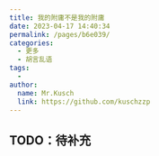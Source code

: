 ```yaml
---
title: 我的附庸不是我的附庸
date: 2023-04-17 14:40:34
permalink: /pages/b6e039/
categories:
  - 更多
  - 胡言乱语
tags:
  - 
author: 
  name: Mr.Kusch
  link: https://github.com/kuschzzp
---
```

## TODO：待补充
